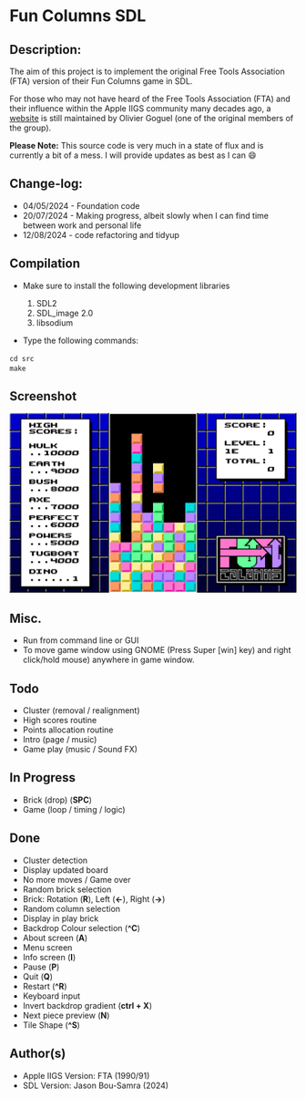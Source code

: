 # Fun Columns SDL

## Description:
The aim of this project is to implement the original Free Tools Association (FTA) version of their Fun Columns game in SDL.

For those who may not have heard of the Free Tools Association (FTA) and their influence within the Apple IIGS community many
decades ago, a [website](http://www.freetoolsassociation.com/) is still maintained by Olivier Goguel (one of the original members of the group).

<b>Please Note:</b> This source code is very much in a state of flux and is currently a bit of a mess.
I will provide updates as best as I can :smile:

## Change-log:

* 04/05/2024 - Foundation code
* 20/07/2024 - Making progress, albeit slowly when I can find time between work and personal life
* 12/08/2024 - code refactoring and tidyup

## Compilation
* Make sure to install the following development libraries
  1. SDL2
  2. SDL_image 2.0
  3. libsodium
 
* Type the following commands:

`cd src`<br>
`make`

## Screenshot
![Fun Columns](https://raw.githubusercontent.com/bou-samra/Fun-Columns-SDL/main/img/fun-columns.png)

## Misc.
* Run from command line or GUI
* To move game window using GNOME (Press Super [win] key) and right click/hold mouse) anywhere in game window.

## Todo
* Cluster (removal / realignment)
* High scores routine
* Points allocation routine
* Intro (page / music)
* Game play (music / Sound FX)

## In Progress
* Brick (drop) (**SPC**)
* Game (loop / timing / logic)

## Done
* Cluster detection
* Display updated board
* No more moves / Game over
* Random brick selection
* Brick: Rotation (**R**), Left (**<-**), Right (**->**)
* Random column selection
* Display in play brick
* Backdrop Colour selection (**^C**) 
* About screen (**A**)
* Menu screen
* Info screen (**I**)
* Pause (**P**)
* Quit (**Q**)
* Restart (**^R**)
* Keyboard input
* Invert backdrop gradient (**ctrl + X**)
* Next piece preview (**N**)
* Tile Shape (**^S**)

## Author(s)
* Apple IIGS Version: FTA (1990/91)
* SDL Version: Jason Bou-Samra (2024)
